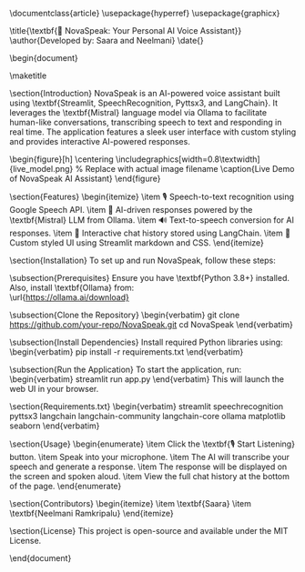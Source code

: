 \documentclass{article}
\usepackage{hyperref}
\usepackage{graphicx}

\title{\textbf{🎤 NovaSpeak: Your Personal AI Voice Assistant}}
\author{Developed by: Saara and Neelmani}
\date{}

\begin{document}

\maketitle

\section{Introduction}
NovaSpeak is an AI-powered voice assistant built using \textbf{Streamlit, SpeechRecognition, Pyttsx3, and LangChain}. It leverages the \textbf{Mistral} language model via Ollama to facilitate human-like conversations, transcribing speech to text and responding in real time. The application features a sleek user interface with custom styling and provides interactive AI-powered responses.

\begin{figure}[h]
    \centering
    \includegraphics[width=0.8\textwidth]{live_model.png} % Replace with actual image filename
    \caption{Live Demo of NovaSpeak AI Assistant}
\end{figure}

\section{Features}
\begin{itemize}
    \item 🎙 Speech-to-text recognition using Google Speech API.
    \item 🤖 AI-driven responses powered by the \textbf{Mistral} LLM from Ollama.
    \item 🔊 Text-to-speech conversion for AI responses.
    \item 📜 Interactive chat history stored using LangChain.
    \item 🎨 Custom styled UI using Streamlit markdown and CSS.
\end{itemize}

\section{Installation}
To set up and run NovaSpeak, follow these steps:

\subsection{Prerequisites}
Ensure you have \textbf{Python 3.8+} installed. Also, install \textbf{Ollama} from:  
\url{https://ollama.ai/download}

\subsection{Clone the Repository}
\begin{verbatim}
git clone https://github.com/your-repo/NovaSpeak.git
cd NovaSpeak
\end{verbatim}

\subsection{Install Dependencies}
Install required Python libraries using:
\begin{verbatim}
pip install -r requirements.txt
\end{verbatim}

\subsection{Run the Application}
To start the application, run:
\begin{verbatim}
streamlit run app.py
\end{verbatim}
This will launch the web UI in your browser.

\section{Requirements.txt}
\begin{verbatim}
streamlit
speechrecognition
pyttsx3
langchain
langchain-community
langchain-core
ollama
matplotlib
seaborn
\end{verbatim}

\section{Usage}
\begin{enumerate}
    \item Click the \textbf{🎙 Start Listening} button.
    \item Speak into your microphone.
    \item The AI will transcribe your speech and generate a response.
    \item The response will be displayed on the screen and spoken aloud.
    \item View the full chat history at the bottom of the page.
\end{enumerate}

\section{Contributors}
\begin{itemize}
    \item \textbf{Saara}
    \item \textbf{Neelmani Ramkripalu}
\end{itemize}

\section{License}
This project is open-source and available under the MIT License.

\end{document}

